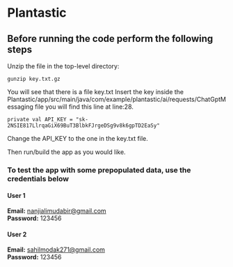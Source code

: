 # Plantastic

## Before running the code perform the following steps

Unzip the file in the top-level directory:

```
gunzip key.txt.gz
```

You will see that there is a file key.txt
Insert the key inside the Plantastic/app/src/main/java/com/example/plantastic/ai/requests/ChatGptMessaging file you will find this line at line:28.

```
private val API_KEY = "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"
```

Change the API_KEY to the one in the key.txt file.

Then run/build the app as you would like.

### To test the app with some prepopulated data, use the credentials below
#### User 1
**Email:** nanjialimudabir@gmail.com <br />
**Password:** 123456

#### User 2
**Email:** sahilmodak271@gmail.com <br />
**Password:** 123456
